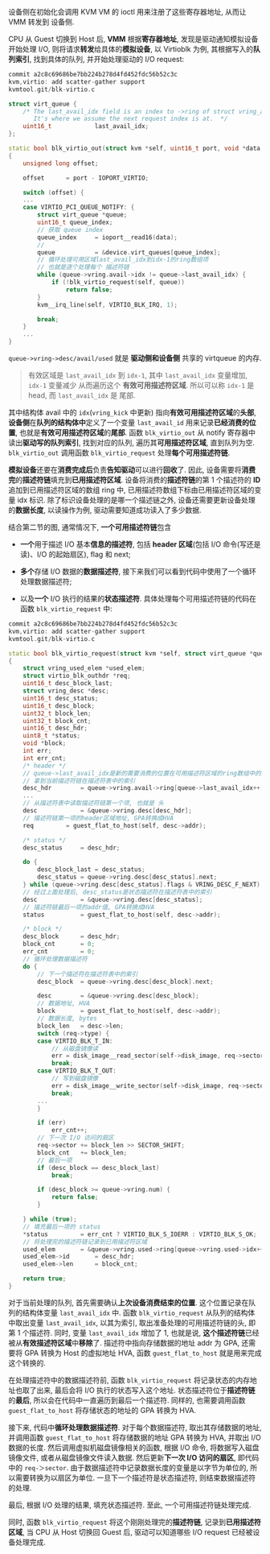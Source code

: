 
设备侧在初始化会调用 KVM VM 的 ioctl 用来注册了这些寄存器地址, 从而让 VMM 转发到 设备侧.

CPU 从 Guest 切换到 Host 后, **VMM** 根据**寄存器地址**, 发现是驱动通知模拟设备开始处理 I/O, 则将请求**转发**给具体的**模拟设备**, 以 Virtioblk 为例, 其根据写入的**队列索引**, 找到具体的队列, 并开始处理驱动的 I/O request:

```cpp
commit a2c8c69686be7bb224b278d4fd452fdc56b52c3c
kvm,virtio: add scatter-gather support
kvmtool.git/blk-virtio.c

struct virt_queue {
	/* The last_avail_idx field is an index to ->ring of struct vring_avail.
	   It's where we assume the next request index is at.  */
	uint16_t			last_avail_idx;
};

static bool blk_virtio_out(struct kvm *self, uint16_t port, void *data, int size, uint32_t count)
{
	unsigned long offset;

	offset		= port - IOPORT_VIRTIO;

	switch (offset) {
    ...
	case VIRTIO_PCI_QUEUE_NOTIFY: {
		struct virt_queue *queue;
		uint16_t queue_index;
        // 获取 queue index
		queue_index		= ioport__read16(data);
        // 
		queue			= &device.virt_queues[queue_index];
        // 循环处理可用区域last_avail_idx到idx-1的ring数组项
        // 也就是逐个处理每个 描述符链
		while (queue->vring.avail->idx != queue->last_avail_idx) {
			if (!blk_virtio_request(self, queue))
				return false;
		}
		kvm__irq_line(self, VIRTIO_BLK_IRQ, 1);

		break;
	}
    ...
}
```

`queue->vring->desc/avail/used` 就是 **驱动侧和设备侧** 共享的 virtqueue 的内存.

> 有效区域是 `last_avail_idx` 到 `idx-1`, 其中 `last_avail_idx` 变量增加, `idx-1` 变量减少 从而遍历这个 **有效可用描述符区域**. 所以可以称 `idx-1` 是 head, 而 `last_avail_idx` 是 尾部.

其中结构体 avail 中的 `idx`(`vring_kick` 中更新) 指向**有效可用描述符区域**的**头部**, **设备侧**在**队列的结构体中**定义了一个变量 `last_avail_id` 用来记录**已经消费的位置**, 也就是**有效可用描述符区域**的**尾部**. 函数 `blk_virtio_out` 从 notify 寄存器中读出**驱动写的队列索引**, 找到对应的队列, 遍历其**可用描述符区域**, 直到队列为空. `blk_virtio_out` 调用函数 `blk_virtio_request` 处理**每个可用描述符链**.

**模拟设备**还要在**消费完成后**负责**告知驱动**可以进行**回收**了. 因此, 设备需要将**消费完**的**描述符链**填充到**已用描述符区域**. 设备将消费的**描述符链**的第 1 个描述符的 **ID** 追加到已用描述符区域的数组 ring 中, 已用描述符数组下标由已用描述符区域的变量 idx 标识. 除了标识设备处理的是哪一个描述链之外, 设备还需要更新设备处理的**数据长度**, 以读操作为例, 驱动需要知道成功读入了多少数据.

结合第二节的图, 通常情况下, **一个可用描述符链**包含

* **一个**用于描述 I/O 基本**信息的描述符**, 包括 **header 区域**(包括 I/O 命令(写还是读)、I/O 的起始扇区), flag 和 next;

* **多个**存储 I/O 数据的**数据描述符**, 接下来我们可以看到代码中使用了一个循环处理数据描述符;

* 以及**一个** I/O 执行的结果的**状态描述符**. 具体处理每个可用描述符链的代码在函数 `blk_virtio_request` 中:

```cpp
commit a2c8c69686be7bb224b278d4fd452fdc56b52c3c
kvm,virtio: add scatter-gather support
kvmtool.git/blk-virtio.c

static bool blk_virtio_request(struct kvm *self, struct virt_queue *queue)
{
	struct vring_used_elem *used_elem;
	struct virtio_blk_outhdr *req;
	uint16_t desc_block_last;
	struct vring_desc *desc;
	uint16_t desc_status;
	uint16_t desc_block;
	uint32_t block_len;
	uint32_t block_cnt;
	uint16_t desc_hdr;
	uint8_t *status;
	void *block;
	int err;
	int err_cnt;
	/* header */
    // queue->last_avail_idx是新的需要消费的位置在可用描述符区域的ring数组中的索引
    // 拿到当前描述符链在描述符表中的索引
	desc_hdr		= queue->vring.avail->ring[queue->last_avail_idx++ % queue->vring.num];
    ...
    // 从描述符表中读取描述符链第一个项, 也就是 头
    desc			= &queue->vring.desc[desc_hdr];
    // 描述符链第一项的header区域地址, GPA转换成HVA
	req			= guest_flat_to_host(self, desc->addr);

	/* status */
	desc_status		= desc_hdr;

	do {
		desc_block_last	= desc_status;
		desc_status	= queue->vring.desc[desc_status].next;
	} while (queue->vring.desc[desc_status].flags & VRING_DESC_F_NEXT);
    // 经过上面处理后, desc_status是状态描述符在描述符表中的索引
	desc			= &queue->vring.desc[desc_status];
    // 描述符链最后一项的addr值, GPA转换成HVA
	status			= guest_flat_to_host(self, desc->addr);

	/* block */
	desc_block		= desc_hdr;
	block_cnt		= 0;
	err_cnt			= 0;
    // 循环处理数据描述符
	do {
        // 下一个描述符在描述符表中的索引
		desc_block	= queue->vring.desc[desc_block].next;

		desc		= &queue->vring.desc[desc_block];
        // 数据地址, HVA
		block		= guest_flat_to_host(self, desc->addr);
        // 数据长度, bytes
		block_len	= desc->len;
		switch (req->type) {
		case VIRTIO_BLK_T_IN:
            // 从磁盘镜像读
			err	= disk_image__read_sector(self->disk_image, req->sector, block, block_len);
			break;
		case VIRTIO_BLK_T_OUT:
            // 写到磁盘镜像
			err	= disk_image__write_sector(self->disk_image, req->sector, block, block_len);
			break;
		...
		}

		if (err)
			err_cnt++;
        // 下一次 I/O 访问的扇区
		req->sector	+= block_len >> SECTOR_SHIFT;
		block_cnt	+= block_len;
        // 最后一项
		if (desc_block == desc_block_last)
			break;

		if (desc_block >= queue->vring.num) {
			return false;
		}

	} while (true);
    // 填充最后一项的 status
	*status			= err_cnt ? VIRTIO_BLK_S_IOERR : VIRTIO_BLK_S_OK;
    // 将处理完的描述符链记录到已用描述符区域
	used_elem		= &queue->vring.used->ring[queue->vring.used->idx++ % queue->vring.num];
	used_elem->id		= desc_hdr;
	used_elem->len		= block_cnt;

	return true;
}
```

对于当前处理的队列, 首先需要确认**上次设备消费结束的位置**. 这个位置记录在队列的结构体变量 `last_avail_idx` 中. 函数 `blk_virtio_request` 从队列的结构体中取出变量 `last_avail_idx`, 以其为索引, 取出准备处理的可用描述符链的头, 即第 1 个描述符. 同时, 变量 `last_avail_idx` 增加了 1, 也就是说, **这个描述符链**已经被从**有效描述符区域**中**移除**了. 描述符中指向存储数据的地址 addr 为 GPA, 还需要将 GPA 转换为 Host 的虚拟地址 HVA, 函数 `guest_flat_to_host` 就是用来完成这个转换的.

在处理描述符中的数据描述符前, 函数 `blk_virtio_request` 将记录状态的内存地址也取了出来, 最后会将 I/O 执行的状态写入这个地址. 状态描述符位于**描述符链**的**最后**, 所以会在代码中一直遍历到最后一个描述符. 同样的, 也需要调用函数 `guest_flat_to_host` 将存储状态的地址的 GPA 转换为 HVA.

接下来, 代码中**循环处理数据描述符**. 对于每个数据描述符, 取出其存储数据的地址, 并调用函数 `guest_flat_to_host` 将存储数据的地址 GPA 转换为 HVA, 并取出 I/O 数据的长度. 然后调用虚拟机磁盘镜像相关的函数, 根据 I/O 命令, 将数据写入磁盘镜像文件, 或者从磁盘镜像文件读入数据. 然后更新**下一次 I/O 访问的扇区**, 即代码中的 `req-＞sector`. 由于数据描述符中记录数据长度的变量是以字节为单位的, 所以需要转换为以扇区为单位. 一旦下一个描述符是状态描述符, 则结束数据描述符的处理.

最后, 根据 I/O 处理的结果, 填充状态描述符. 至此, 一个可用描述符链处理完成.

同时, 函数 `blk_virtio_request` 将这个刚刚处理完的**描述符链**, 记录到**已用描述符区域**, 当 CPU 从 Host 切换回 Guest 后, 驱动可以知道哪些 I/O request 已经被设备处理完成.

